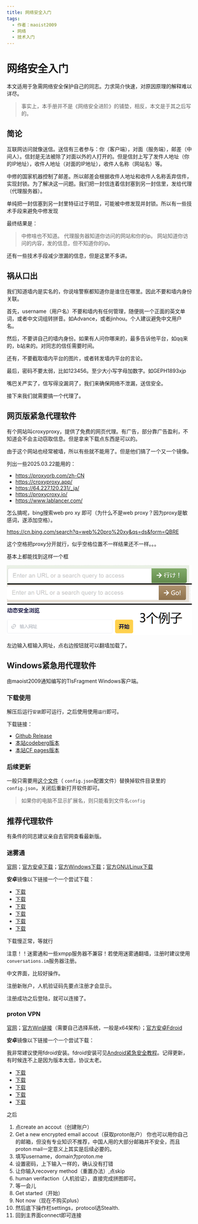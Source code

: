 ```yaml
---
title: 网络安全入门
tags:
  - 作者：maoist2009
  - 网络
  - 技术入门
---
```


# 网络安全入门

本文适用于急需网络安全保护自己的同志。力求简介快速，对原因原理的解释难以详尽。

> 事实上，本手册并不是《网络安全进阶》的铺垫，相反，本文是于其之后写的。

## 简论

互联网访问就像送信。送信有三者参与：你（客户端），对面（服务端），邮差（中间人）。信封是无法被除了对面以外的人打开的。但是信封上写了发件人地址（你的IP地址），收件人地址（对面的IP地址），收件人名称（网站名）等。

中修的国家机器控制了邮差。所以邮差会根据收件人地址和收件人名称丢弃信件，实现封锁。为了解决这一问题。我们把一封信连着信封塞到另一封信里，发给代理（代理服务器）。

单纯把一封信塞到另一封里特征过于明显，可能被中修发现并封锁。所以有一些技术手段来避免中修发现

最终结果是：

> 中修啥也不知道。
> 代理服务器知道你访问的网站和你的ip。
> 网站知道你访问的内容，发的信息，但不知道你的ip。

还有一些技术手段减少泄漏的信息，但是这里不多讲。

## 祸从口出

我们知道墙内是实名的，你说啥警察都知道你是谁住在哪里。因此不要和墙内身份关联。

首先，username（用户名）不要和墙内有任何管理，随便挑一个正面的英文单词，或者中文词组转拼音。如Advance，或者jinhou。个人建议避免中文用户名。

然后，不要讲自己的墙内身份。如果有人问你哪来的，最多告诉他平台，如qq来的，b站来的。对同志的信任需要时间。

还有，不要截取墙内平台的图片，或者转发墙内平台的言论。

最后，密码不要太弱，比如123456。至少大小写字母加数字。如GEPH1893xjp

嘴巴关严实了，信写得没漏洞了，我们来确保网络不泄漏，送信安全。

接下来我们就需要搞一个代理了。

## 网页版紧急代理软件

有个网站叫croxyproxy，提供了免费的网页代理。有广告，部分靠广告盈利，不知道会不会主动窃取信息。但是拿来下载点东西是可以的。

由于这个网站也经常被墙，所以有些就不能用了。但是他们搞了一个又一个镜像。

列出一些2025.03.22能用的：

+ https://proxyorb.com/zh-CN
+ https://croxyproxy.app/
+ https://64.227.120.231/_ja/
+ https://proxycroxy.io/
+ https://www.lablancer.com/

怎么搞呢，bing搜索web pro xy 即可（为什么不是web proxy？因为proxy是敏感词，遂添加空格）。

https://cn.bing.com/search?q=web%20pro%20xy&qs=ds&form=QBRE

这个空格把proxy分开就行，似乎空格位置不一样结果还不一样。。。

基本上都能找到这样一个框

![WebproxyExample](./webproxy.png)

左边输入框输入网址，点右边按钮就可以翻墙加载了。

## Windows紧急用代理软件

由maoist2009通知编写的TlsFragment Windows客户端。

### 下载使用

解压后运行`安装`即可运行，之后使用使用`运行`即可。

下载链接：

+ [Github Release](https://github.com/maoist2009/TlsFragment_Windows/releases/download/V1.0.0/dist.zip)
+ [本站codeberg版本](https://mlmistrevolutionagain.codeberg.page/TlsFragment_Win.7z)
+ [本站CF pages版本](https://mlmistrevolutionagain.pages.dev/TlsFragment_Win.7z)

### 后续更新

一般只需要用[这个文件](https://github.com/maoist2009/TlsFragment/raw/refs/heads/main/config.json)（ `config.json`配置文件）替换掉软件目录里的`config.json`，关闭后重新打开软件即可。

> 如果你的电脑不显示扩展名，则只能看到文件名`config`

## 推荐代理软件

有条件的同志建议亲自去官网查看最新版。

### 迷雾通

[官网](https://geph.io/)；[官方安卓下载](https://dl.geph.io/geph-releases/android-stable/4.99.32/geph-android.apk)；[官方Windows下载](https://dl.geph.io/geph-releases/windows-stable/4.99.32/geph-windows-setup.exe)；[官方GNU/Linux下载](https://dl.geph.io/geph-releases/linux-stable/4.99.32/Geph-x86_64.flatpak)

**安卓**镜像以下链接一个一个尝试下载：

+ [下载](https://github.yongyong.online/https://github.com/maoist2009/TlsFragment_Windows/releases/download/V1.0.0/geph-android.apk)
+ [下载](https://ghfast.top/https://github.com/maoist2009/TlsFragment_Windows/releases/download/V1.0.0/geph-android.apk)
+ [下载](https://gh-proxy.net/https://github.com/maoist2009/TlsFragment_Windows/releases/download/V1.0.0/geph-android.apk)
+ [下载](https://wget.la/https://github.com/maoist2009/TlsFragment_Windows/releases/download/V1.0.0/geph-android.apk)
+ [下载](https://github.boki.moe/https://github.com/maoist2009/TlsFragment_Windows/releases/download/V1.0.0/geph-android.apk)
+ [下载](https://gh.ddlc.top/https://github.com/maoist2009/TlsFragment_Windows/releases/download/V1.0.0/geph-android.apk)

下载慢正常，等就行

注意！！迷雾通和一些xmpp服务器不兼容！若使用迷雾通翻墙，注册时建议使用`conversations.im`服务器注册。

中文界面，比较好操作。

注册新账户，人机验证码先要点注册才会显示。

注册成功之后登陆，就可以连接了。

### proton VPN

[官网](https://protonvpn.com/)；[官方Win链接](https://protonvpn.com/download-windows)（需要自己选择系统，一般是x64架构）；[官方安卓Fdroid](https://f-droid.org/packages/ch.protonvpn.android/)

**安卓**镜像以下链接一个一个尝试下载：

我非常建议使用fdroid安装。fdroid安装可见[Android紧急安全教程](./Android)。记得更新，有时候连不上是因为版本太低，协议太老。


+ [下载](https://gh.ddlc.top/https://github.com/ProtonVPN/android-app/releases/download/5.9.59.0/ProtonVPN-5.9.59.0.605095900.-production-vanilla-direct-release.apk)
+ [下载](https://ghproxy.1888866.xyz/https://github.com/ProtonVPN/android-app/releases/download/5.9.59.0/ProtonVPN-5.9.59.0.605095900.-production-vanilla-direct-release.apk)
+ [下载](https://github.moeyy.xyz/https://github.com/ProtonVPN/android-app/releases/download/5.9.59.0/ProtonVPN-5.9.59.0.605095900.-production-vanilla-direct-release.apk)
+ [下载](https://ghproxy.net/https://github.com/ProtonVPN/android-app/releases/download/5.9.59.0/ProtonVPN-5.9.59.0.605095900.-production-vanilla-direct-release.apk)
+ [下载](https://github.com/ProtonVPN/android-app/releases/download/5.9.59.0/ProtonVPN-5.9.59.0.605095900.-production-vanilla-direct-release.apk)

之后

1. 点create an accout（创建账户）
2. Get a new encrypted email accout（获取proton账户）
   你也可以用你自己的邮箱，但没有专业知识不推荐，中国人用的大部分邮箱并不安全，而且proton mail一定意义上其实是后续必要的。
3. 填写username，domain为proton.me
4. 设置密码，上下输入一样的，确认没有打错
5. 让你输入recovery method（重置办法）,点skip
6. human verifaction（人机验证），直接完成拼图即可。
7. 等一会儿
8. Get started（开始）
9. Not now（现在不购买plus）
10. 然后底下操作栏settings，protocol选Stealth.
11. 回到主界面connect即可连接

